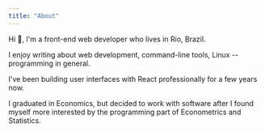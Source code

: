 ```yaml
---
title: "About"
---
```


Hi 👋, I'm a front-end web developer who lives in Rio, Brazil.

I enjoy writing about web development, command-line tools, Linux -- programming
in general.

I've been building user interfaces with React professionally for a few years
now.

I graduated in Economics, but decided to work with software after I found
myself more interested by the programming part of Econometrics and Statistics.
